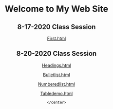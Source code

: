 <html>
  <head> 
    <title>My Web Site</title>
  </head>
  
  <body>
    <center> 
    <h1>Welcome to My Web Site</h1>
  <h2> 8-17-2020 Class Session</h2>
  <p><a href="first.html">First.html</a></p>
  
   <h2> 8-20-2020 Class Session</h2>
  <p><a href="headings.html">Headings.html</a></p>
  <p><a href="bulletlist.html">Bulletlist.html</a></p>
  <p><a href="numberedlist.html">Numberedlist.html</a></p>
  <p><a href="tabledemo.html">Tabledemo.html</a></p>
  
    </center>
  </body>
</html>
